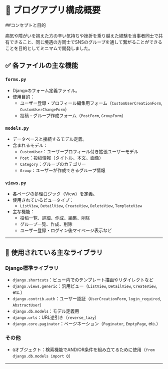 # 📄 ブログアプリ構成概要

##コンセプトと目的　

病気や障がいを抱えた方の辛い気持ちや挫折を乗り越えた経験を当事者同士で共有できること、同じ境遇の方同士でSNSのグループを通して繋がることができることを目的としてミニマムで開発しました。

## ✅ 各ファイルの主な機能

### `forms.py`
- Djangoのフォーム定義ファイル。
- 使用目的：
  - ユーザー登録・プロフィール編集用フォーム（`CustomUserCreationForm`, `CustomUserChangeForm`）
  - 投稿・グループ作成フォーム（`PostForm`, `GroupForm`）

### `models.py`
- データベースと接続するモデル定義。
- 含まれるモデル：
  - `CustomUser`：ユーザープロフィール付き拡張ユーザーモデル
  - `Post`：投稿情報（タイトル、本文、画像）
  - `Category`：グループのカテゴリー
  - `Group`：ユーザーが作成できるグループ情報

### `views.py`
- 各ページの処理ロジック（View）を定義。
- 使用されているビュータイプ：
  - `ListView`, `DetailView`, `CreateView`, `DeleteView`, `TemplateView`
- 主な機能：
  - 投稿一覧、詳細、作成、編集、削除
  - グループ一覧、作成、削除
  - ユーザー登録・ログイン後マイページ表示など

---

## 🧰 使用されている主なライブラリ

### Django標準ライブラリ
- `django.shortcuts`：ビュー内でのテンプレート描画やリダイレクトなど
- `django.views.generic`：汎用ビュー（`ListView`, `DetailView`, `CreateView`, etc.）
- `django.contrib.auth`：ユーザー認証（`UserCreationForm`, `login_required`, `AbstractUser`）
- `django.db.models`：モデル定義用
- `django.urls`：URL逆引き（`reverse_lazy`）
- `django.core.paginator`：ページネーション（`Paginator`, `EmptyPage`, etc.）

### その他
- `Q`オブジェクト：検索機能でAND/OR条件を組み立てるために使用（`from django.db.models import Q`）

---



